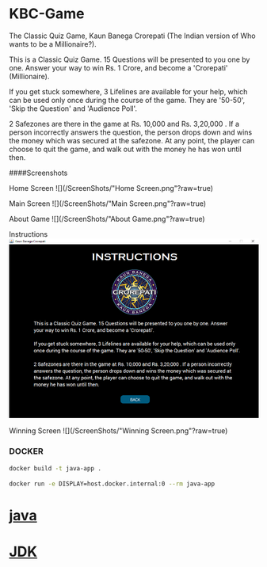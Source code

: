 # KBC-Game
The Classic Quiz Game, Kaun Banega Crorepati (The Indian version of Who wants to be a Millionaire?).

This is a Classic Quiz Game. 15 Questions will be presented to you one by one. Answer your way to win Rs. 1 Crore, and become a 'Crorepati' (Millionaire).

If you get stuck somewhere, 3 Lifelines are available for your help, which can be used only once during the course of the game. They are '50-50', 'Skip the Question' and 'Audience Poll'.

2 Safezones are there in the game at Rs. 10,000 and Rs. 3,20,000 . If a person incorrectly answers the question, the person drops down and wins the money which was secured at the safezone. At any point, the player can choose to quit the game, and walk out with the
money he has won until then.

####Screenshots

Home Screen
![](/ScreenShots/"Home Screen.png"?raw=true)

Main Screen
![](/ScreenShots/"Main Screen.png"?raw=true)

About Game
![](/ScreenShots/"About Game.png"?raw=true)

Instructions
![](/ScreenShots/Instructions.png?raw=true)

Winning Screen
![](/ScreenShots/"Winning Screen.png"?raw=true)


### DOCKER 
```bash
docker build -t java-app .
```

```bash
docker run -e DISPLAY=host.docker.internal:0 --rm java-app
```


# [java](https://www.java.com/en/download/)
# [JDK](https://download.oracle.com/java/22/latest/jdk-22_windows-x64_bin.msi)